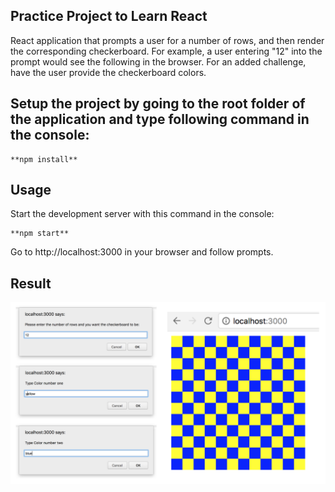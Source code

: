 Practice Project to Learn React
---
 
React application that prompts a user for a number of rows, and then render the corresponding checkerboard. For example, a user entering "12" into the prompt would see the following in the browser. For an added challenge, have the user provide the checkerboard colors.


Setup the project by going to the root folder of the application and type following command in the console:
---

```
**npm install**
```

Usage
---
Start the development server with this command in the console:

```
**npm start**
```

Go to http://localhost:3000 in your browser and follow prompts.


Result
---

![alt image](result.png)